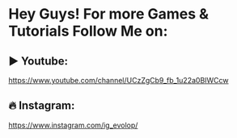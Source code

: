 # Hey Guys! For more Games & Tutorials Follow Me on:

## ▶️ Youtube: 
https://www.youtube.com/channel/UCzZgCb9_fb_1u22a0BIWCcw

## 🔥 Instagram: 
https://www.instagram.com/ig_evolop/

 
